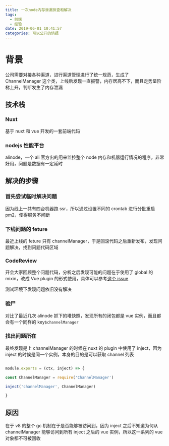 ```yaml
---
title: 一次node内存泄漏排查和解决
tags:
  - 前端
  - 经验
date: 2019-06-01 10:41:57
categories: 可以公开的情报
---
```


  

# 背景

  

公司需要对接各种渠道，进行渠道管理进行了统一规范，生成了 ChannelManager 这个类，上线后发现一直报警，内存居高不下，而且走势呈阶梯上升，判断发生了内存泄漏

  

## 技术栈

  

### Nuxt

  

基于 nuxt 和 vue 开发的一套前端代码

  

### nodejs 性能平台

  

alinode，一个 ali 官方出的用来监控整个 node 内存和机器运行情况的程序，非常好用，问题是数据有一定延时

  

## 解决的步骤

  

### 首先尝试临时解决问题

  

因为线上一共有四台机器跑 ssr，所以通过设置不同的 crontab 进行分批重启 pm2，使得服务不间断

  

### 下线问题的 feture

  

最近上线的 feture 只有 channelManager，于是回滚代码之后重新发布，发现问题解决，找到问题代码区域

  

### CodeReview

  

开会大家回顾整个问题代码，分析之后发现可能的问题在于使用了 global 的 mixin，改成 Vue plugin 的形式使用，具体可以参考[这个 issue](https://github.com/vuejs/vue/issues/5089#issuecomment-284260111)

测试环境下发现问题依旧没有解决

  

### 验尸

  

对比了最近几次 alinode 抓下的堆快照，发现所有的闭包都是 vue 实例，而且都会有一个同样的 key`$channelManager`

  

### 找出问题所在

  

最终发现是上 channelManager 的时候在 nuxt 的 plugin 中使用了 inject，因为 inject 的时候是同一个实例，本身的目的是可以获取 channel 列表

  

```javascript

module.exports = (ctx, inject) => {

const ChannelManager = require('ChannelManager')

inject('channelManager', ChannelManager)

}

```

  

## 原因

  

在于 v8 的整个 gc 机制在于是否能够被访问到，因为 inject 之后不知道为何从 channelManager 能够访问到所有 inject 之后的 vue 实例，所以这一系列的 vue 对象都不可被回收